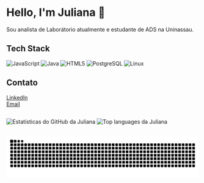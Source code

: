 # Hello, I'm Juliana 👋

Sou analista de Laborátorio atualmente e estudante de ADS na Uninassau.

## Tech Stack
![JavaScript](https://img.shields.io/badge/-JavaScript-000?logo=javascript)
![Java](https://img.shields.io/badge/-Java-000?logo=openjdk)
![HTML5](https://img.shields.io/badge/-HTML5-000?logo=html5)
![PostgreSQL](https://img.shields.io/badge/-PostgreSQL-000?logo=postgresql)
![Linux](https://img.shields.io/badge/-Linux-000?logo=linux)

## Contato
[LinkedIn](https://www.linkedin.com/in/julian-soares/)   
[Email](mailto:juh.yazbek8@gmail.com)

##
<p align="left">
  <img alt="Estatísticas do GitHub da Juliana"
       src="https://github-readme-stats.vercel.app/api?username=Juli-Soares&show_icons=true&theme=dracula&include_all_commits=true&count_private=true&hide_border=true&cache_seconds=86400" />
  <img alt="Top languages da Juliana"
     src="https://github-readme-stats.vercel.app/api/top-langs/?username=Juli-Soares&layout=compact&langs_count=8&hide=css,html&theme=dracula&hide_border=true" />

</p>

##
<picture>
  <source media="(prefers-color-scheme: dark)" srcset="https://raw.githubusercontent.com/Juli-Soares/Juli-Soares/output/github-contribution-grid-snake-dark.svg">
  <source media="(prefers-color-scheme: light)" srcset="https://raw.githubusercontent.com/Juli-Soares/Juli-Soares/output/github-contribution-grid-snake.svg">
  <img alt="Animação do grid de contribuições (snake)" src="https://raw.githubusercontent.com/Juli-Soares/Juli-Soares/output/github-contribution-grid-snake.svg">
</picture>

